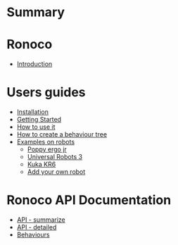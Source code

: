 # Summary

Ronoco
======

- [Introduction](index.md)

# Users guides

- [Installation](user-guides/installation.md)
- [Getting Started](user-guides/quick-start.md)
- [How to use it](user-guides/how-to-use-it.md)
- [How to create a behaviour tree](user-guides/bt.md)
- [Examples on robots](user-guides/poppy.md)
  - [Poppy ergo jr](user-guides/poppy.md)
  - [Universal Robots 3](user-guides/ur3.md)
  - [Kuka KR6](user-guides/kuka.md)
  - [Add your own robot](user-guides/own.md)

<!--# Developers guides-->

<!--- [Add blocks to node-red](dev-guides/new-blocks.md)-->
<!--- [Change node-red](dev-guides/scratch.md)-->


# Ronoco API Documentation
- [API - summarize](documentation/api-short.md)
- [API - detailed](documentation/api-detailed.md)
- [Behaviours](documentation/behavior.md)
